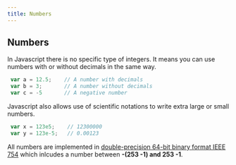 ```yaml
---
title: Numbers
---
```

## Numbers
In Javascript there is no specific type of integers. It means you can use numbers with or without decimals in the same way.
```javascript
 var a = 12.5;    // A number with decimals
 var b = 3;       // A number without decimals 
 var c = -5       // A negative number
```
Javascript also allows use of scientific notations to write extra large or small numbers.
```javascript
 var x = 123e5;    // 12300000
 var y = 123e-5;   // 0.00123 
```
All numbers are implemented in [double-precision 64-bit binary format IEEE 754](https://en.wikipedia.org/wiki/Double-precision_floating-point_format) which inlcudes a number between **-(253 -1) and 253 -1**.
